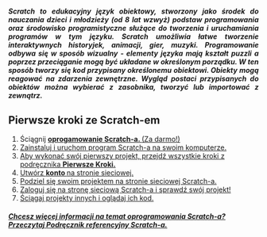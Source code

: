 <h5 align="justify"> <b> Scratch </b> to edukacyjny język obiektowy, stworzony jako środek do nauczania dzieci i młodzieży (od 8 lat wzwyż) podstaw programowania oraz środowisko programistyczne służące do tworzenia i uruchamiania programów w tym języku. Scratch umożliwia łatwe tworzenie interaktywnych historyjek, animacji, gier, muzyki. Programowanie odbywa się w sposób wizualny - elementy języka mają kształt puzzli a poprzez przeciąganie mogą być układane w określonym porządku. W ten sposób tworzy się kod przypisany określonemu obiektowi. Obiekty mogą reagować na zdarzenia zewnętrzne. Wygląd postaci przypisanych do obiektów można wybierać z zasobnika, tworzyć lub importować z zewnątrz.</h5>
<h2> Pierwsze kroki ze Scratch-em </h2>
<ol> 
<li> Ściągnij <b><a href="http://www.scratch.mit.edu/scratch_1.4/"> oprogamowanie Scratch-a. </b> (Za darmo!) </li>
<li> Zainstaluj i uruchom program Scratch-a na swoim komputerze. </li>
<li> Aby wykonać swój pierwszy projekt, przejdź wszystkie kroki z podręcznika <b><a href=http://info.scratch.mit.edu/sites/infoscratch.media.mit.edu/files/file/GS_14_po.pdf>Pierwsze Kroki.</b> </li>
<li> Utwórz <b><a href=http://scratch.mit.edu/signup>konto </b> na stronie sieciowej.</li>
<li> Podziel się swoim projektem na stronie sieciowej Scratch-a. </li>
<li> Zaloguj się na stronę sieciową Scratch-a i sprawdź swój projekt! </li>
<li> Ściągaj projekty innych i oglądaj ich kod. </li> </ol>
<h5> Chcesz więcej informacji na temat oprogramowania Scratch-a? Przeczytaj <b><a href=http://info.scratch.mit.edu/sites/infoscratch.media.mit.edu/files/file/RG14_po.pdf>  Podręcznik referencyjny</b> Scratch-a.</h5>
